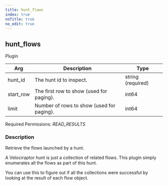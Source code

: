 ```yaml
---
title: hunt_flows
index: true
noTitle: true
no_edit: true
---
```




<div class="vql_item"></div>


## hunt_flows
<span class='vql_type pull-right page-header'>Plugin</span>



<div class="vqlargs"></div>

Arg | Description | Type
----|-------------|-----
hunt_id|The hunt id to inspect.|string (required)
start_row|The first row to show (used for paging).|int64
limit|Number of rows to show (used for paging).|int64

Required Permissions: 
<i class="linkcolour label pull-right label-success">READ_RESULTS</i>

### Description

Retrieve the flows launched by a hunt.

A Velociraptor hunt is just a collection of related flows. This
plugin simply enumerates all the flows as part of this hunt.

You can use this to figure out if all the collections were
successful by looking at the result of each flow object.


